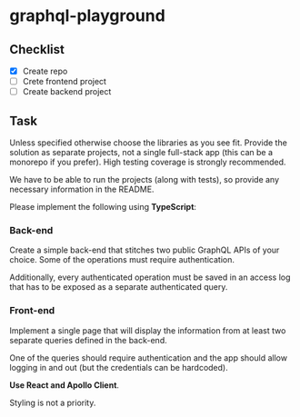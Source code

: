 # graphql-playground

## Checklist
- [x] Create repo
- [ ] Crete frontend project
- [ ] Create backend project

## Task
Unless specified otherwise choose the libraries as you see fit. 
Provide the solution as separate projects, not a single full-stack app (this can be
a monorepo if you prefer). High testing coverage is strongly recommended.

We have to be able to run the projects (along with tests), so provide any
necessary information in the README.

Please implement the following using **TypeScript**:
### Back-end
Create a simple back-end that stitches two public GraphQL APIs of your choice.
Some of the operations must require authentication.

Additionally, every authenticated operation must be saved in an access log
that has to be exposed as a separate authenticated query.

### Front-end
Implement a single page that will display the information from at least two
separate queries defined in the back-end.

One of the queries should require authentication and the app should allow
logging in and out (but the credentials can be hardcoded).

**Use React and Apollo Client**.

Styling is not a priority.
